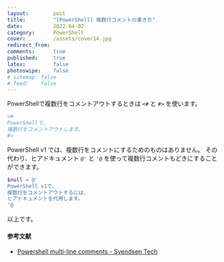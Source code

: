 ```yaml
---
layout:        post
title:         "[PowerShell] 複数行コメントの書き方"
date:          2022-04-02
category:      PowerShell
cover:         /assets/cover14.jpg
redirect_from:
comments:      true
published:     true
latex:         false
photoswipe:    false
# sitemap: false
# feed:    false
---
```


PowerShellで複数行をコメントアウトするときは `<#` と `#>` を使います。

```ps1
<#
PowerShellで、
複数行をコメントアウトします。
#>
```

PowerShell v1 では、複数行をコメントにするためのものはありません。
その代わり、ヒアドキュメント `@'` と `'@` を使って複数行コメントもどきにすることができます。

```ps1
$null = @'
PowerShell v1で、
複数行をコメントアウトするには、
ヒアドキュメントを代用します。
'@
```

以上です。

#### 参考文献
- [Powershell multi-line comments - Svendsen Tech](https://www.powershelladmin.com/wiki/Powershell_multi-line_comments.php)
